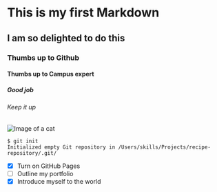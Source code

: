 # This is my first Markdown 
## I am so delighted to do this
### Thumbs up to Github
#### Thumbs up to Campus expert 
##### Good job 
###### Keep it up

![Image of a cat](https://octodex.github.com/images/yaktocat.png)

```
$ git init
Initialized empty Git repository in /Users/skills/Projects/recipe-repository/.git/
```

- [x] Turn on GitHub Pages
- [ ] Outline my portfolio
- [x] Introduce myself to the world
